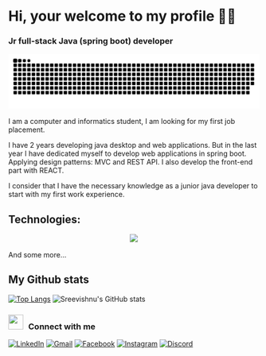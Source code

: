 # Hi, your welcome to my profile 🙋‍♂️ 

### Jr full-stack Java (spring boot) developer


<div align="center">
  <img  src="https://github.com/1999AZZAR/1999AZZAR/blob/main/resources/img/grid-snake.svg"
       alt="snake" /></a>
</div>

I am a computer and informatics student, I am looking for my first job placement.

I have 2 years developing java desktop and web applications. But in the last year I have dedicated myself to develop web applications in spring boot. Applying design patterns: MVC and REST API. I also develop the front-end part with REACT.

I consider that I have the necessary knowledge as a junior java developer to start with my first work experience.


## Technologies:
<!--tech stack icons-->
<p align="center">
  <a href="https://skillicons.dev">
    <img src="https://skillicons.dev/icons?i=java,spring,idea,mongodb,mysql,sqlite,firebase,postman,docker,html,css,js,react,bootstrap,jquery,cpp,figma,github,git,vscode&perline=14" />
  </a>
</p>
And some more...

## My Github stats

[![Top Langs](https://github-readme-stats.vercel.app/api/top-langs/?username=RPantaX&layout=compact&theme=gotham)](https://github.com/RPantaX/github-readme-stats)
![Sreevishnu's GitHub stats](https://github-readme-stats.vercel.app/api?username=RPantaX&hide=issues&show_icons=true&theme=gotham)

<h3 align="left" > <img src="https://media.giphy.com/media/iY8CRBdQXODJSCERIr/giphy.gif" width="30" height="30" style="margin-right: 10px;">Connect with me </h3>

[![LinkedIn](https://img.shields.io/badge/LinkedIn-0077B5?style=for-the-badge&logo=linkedin&logoColor=white)](https://www.linkedin.com/in/jefferson-panta-195692236/)
[![Gmail](https://img.shields.io/badge/Gmail-D14836?style=for-the-badge&logo=gmail&logoColor=white)](mailto:pantajefferson173@gmail.com)
[![Facebook](https://img.shields.io/badge/Facebook-1877F2?style=for-the-badge&logo=facebook&logoColor=white)](https://www.facebook.com/jeffersonalessandro.pantaruiz.3)
[![Instagram](https://img.shields.io/badge/Instagram-E4405F?style=for-the-badge&logo=instagram&logoColor=white)](https://www.instagram.com/rpantax)
[![Discord](https://img.shields.io/badge/Discord-7289DA?style=for-the-badge&logo=discord&logoColor=white)](https://discordapp.com/users/rpantax)

